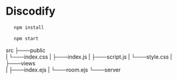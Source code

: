 # Discodify

```bash
   npm install
```

```bash
   npm start
```

src
├───public  
| └───index.css
| ├───index.js
| ├───script.js
| └───style.css
|
├───views  
| ├───index.ejs
| └───room.ejs
└───server

